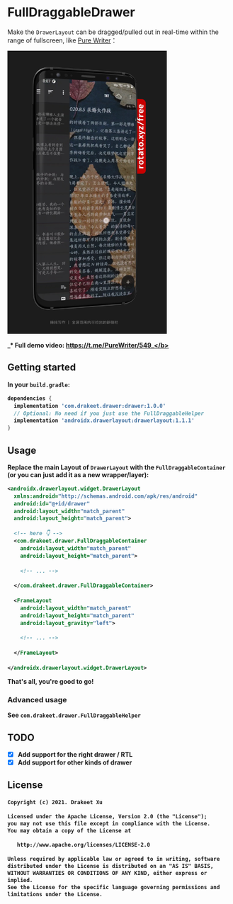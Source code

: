 # FullDraggableDrawer

Make the `DrawerLayout` can be dragged/pulled out in real-time within the range of fullscreen, like [Pure Writer](https://play.google.com/store/apps/details?id=com.drakeet.purewriter)：

<img src="snapshot.jpg" width=360></img>

<b>_* Full demo video: https://t.me/PureWriter/549_</b>

## Getting started

In your `build.gradle`:

```groovy
dependencies {
  implementation 'com.drakeet.drawer:drawer:1.0.0'
  // Optional: No need if you just use the FullDraggableHelper
  implementation 'androidx.drawerlayout:drawerlayout:1.1.1'
}
```

## Usage

Replace the main Layout of `DrawerLayout` with the `FullDraggableContainer` (or you can just add it as a new wrapper/layer):

```xml
<androidx.drawerlayout.widget.DrawerLayout
  xmlns:android="http://schemas.android.com/apk/res/android"
  android:id="@+id/drawer"
  android:layout_width="match_parent"
  android:layout_height="match_parent">

  <!-- here 👇 -->
  <com.drakeet.drawer.FullDraggableContainer
    android:layout_width="match_parent"
    android:layout_height="match_parent">

    <!-- ... -->

  </com.drakeet.drawer.FullDraggableContainer>

  <FrameLayout
    android:layout_width="match_parent"
    android:layout_height="match_parent"
    android:layout_gravity="left">

    <!-- ... -->

  </FrameLayout>

</androidx.drawerlayout.widget.DrawerLayout>
```

**That's all, you're good to go!**

### Advanced usage

See `com.drakeet.drawer.FullDraggableHelper`

## TODO

- [x] Add support for the right drawer / RTL
- [x] Add support for other kinds of drawer

License
-------

    Copyright (c) 2021. Drakeet Xu

    Licensed under the Apache License, Version 2.0 (the "License");
    you may not use this file except in compliance with the License.
    You may obtain a copy of the License at

       http://www.apache.org/licenses/LICENSE-2.0

    Unless required by applicable law or agreed to in writing, software
    distributed under the License is distributed on an "AS IS" BASIS,
    WITHOUT WARRANTIES OR CONDITIONS OF ANY KIND, either express or implied.
    See the License for the specific language governing permissions and
    limitations under the License.
